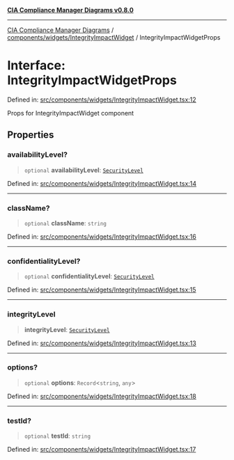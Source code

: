 [**CIA Compliance Manager Diagrams v0.8.0**](../../../../README.md)

***

[CIA Compliance Manager Diagrams](../../../../modules.md) / [components/widgets/IntegrityImpactWidget](../README.md) / IntegrityImpactWidgetProps

# Interface: IntegrityImpactWidgetProps

Defined in: [src/components/widgets/IntegrityImpactWidget.tsx:12](https://github.com/Hack23/cia-compliance-manager/blob/9d71808d079d754f4b85858b6e4ea1bff990b076/src/components/widgets/IntegrityImpactWidget.tsx#L12)

Props for IntegrityImpactWidget component

## Properties

### availabilityLevel?

> `optional` **availabilityLevel**: [`SecurityLevel`](../../../../types/cia/type-aliases/SecurityLevel.md)

Defined in: [src/components/widgets/IntegrityImpactWidget.tsx:14](https://github.com/Hack23/cia-compliance-manager/blob/9d71808d079d754f4b85858b6e4ea1bff990b076/src/components/widgets/IntegrityImpactWidget.tsx#L14)

***

### className?

> `optional` **className**: `string`

Defined in: [src/components/widgets/IntegrityImpactWidget.tsx:16](https://github.com/Hack23/cia-compliance-manager/blob/9d71808d079d754f4b85858b6e4ea1bff990b076/src/components/widgets/IntegrityImpactWidget.tsx#L16)

***

### confidentialityLevel?

> `optional` **confidentialityLevel**: [`SecurityLevel`](../../../../types/cia/type-aliases/SecurityLevel.md)

Defined in: [src/components/widgets/IntegrityImpactWidget.tsx:15](https://github.com/Hack23/cia-compliance-manager/blob/9d71808d079d754f4b85858b6e4ea1bff990b076/src/components/widgets/IntegrityImpactWidget.tsx#L15)

***

### integrityLevel

> **integrityLevel**: [`SecurityLevel`](../../../../types/cia/type-aliases/SecurityLevel.md)

Defined in: [src/components/widgets/IntegrityImpactWidget.tsx:13](https://github.com/Hack23/cia-compliance-manager/blob/9d71808d079d754f4b85858b6e4ea1bff990b076/src/components/widgets/IntegrityImpactWidget.tsx#L13)

***

### options?

> `optional` **options**: `Record`\<`string`, `any`\>

Defined in: [src/components/widgets/IntegrityImpactWidget.tsx:18](https://github.com/Hack23/cia-compliance-manager/blob/9d71808d079d754f4b85858b6e4ea1bff990b076/src/components/widgets/IntegrityImpactWidget.tsx#L18)

***

### testId?

> `optional` **testId**: `string`

Defined in: [src/components/widgets/IntegrityImpactWidget.tsx:17](https://github.com/Hack23/cia-compliance-manager/blob/9d71808d079d754f4b85858b6e4ea1bff990b076/src/components/widgets/IntegrityImpactWidget.tsx#L17)
